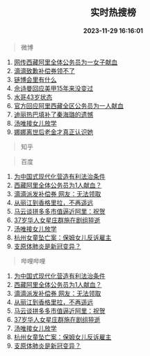 <div align="center"><h2>实时热搜榜</h2><h4>2023-11-29 16:16:01</h4></div>

> 微博  

1. [网传西藏阿里全体公务员为一女子献血](https://s.weibo.com/weibo?q=%23%E7%BD%91%E4%BC%A0%E8%A5%BF%E8%97%8F%E9%98%BF%E9%87%8C%E5%85%A8%E4%BD%93%E5%85%AC%E5%8A%A1%E5%91%98%E4%B8%BA%E4%B8%80%E5%A5%B3%E5%AD%90%E7%8C%AE%E8%A1%80%23&t=31&band_rank=1&Refer=top)<br />
2. [滴滴致歉补偿券领不了](https://s.weibo.com/weibo?q=%23%E6%BB%B4%E6%BB%B4%E8%87%B4%E6%AD%89%E8%A1%A5%E5%81%BF%E5%88%B8%E9%A2%86%E4%B8%8D%E4%BA%86%23&t=31&band_rank=2&Refer=top)<br />
3. [链博会里有什么](https://s.weibo.com/weibo?q=%23%E9%93%BE%E5%8D%9A%E4%BC%9A%E9%87%8C%E6%9C%89%E4%BB%80%E4%B9%88%23&t=31&band_rank=3&Refer=top)<br />
4. [佘诗曼回应美甲15年来没变过](https://s.weibo.com/weibo?q=%E4%BD%98%E8%AF%97%E6%9B%BC%E5%9B%9E%E5%BA%94%E7%BE%8E%E7%94%B215%E5%B9%B4%E6%9D%A5%E6%B2%A1%E5%8F%98%E8%BF%87&t=31&band_rank=4&Refer=top)<br />
5. [水哥43岁状态](https://s.weibo.com/weibo?q=%23%E6%B0%B4%E5%93%A543%E5%B2%81%E7%8A%B6%E6%80%81%23&t=31&band_rank=5&Refer=top)<br />
6. [官方回应阿里西藏全区公务员为一人献血](https://s.weibo.com/weibo?q=%23%E5%AE%98%E6%96%B9%E5%9B%9E%E5%BA%94%E9%98%BF%E9%87%8C%E8%A5%BF%E8%97%8F%E5%85%A8%E5%8C%BA%E5%85%AC%E5%8A%A1%E5%91%98%E4%B8%BA%E4%B8%80%E4%BA%BA%E7%8C%AE%E8%A1%80%23&t=31&band_rank=6&Refer=top)<br />
7. [迪丽热巴填补了秦海璐的遗憾](https://s.weibo.com/weibo?q=%23%E8%BF%AA%E4%B8%BD%E7%83%AD%E5%B7%B4%E5%A1%AB%E8%A1%A5%E4%BA%86%E7%A7%A6%E6%B5%B7%E7%92%90%E7%9A%84%E9%81%97%E6%86%BE%23&t=31&band_rank=7&Refer=top)<br />
8. [汤唯接女儿放学](https://s.weibo.com/weibo?q=%E6%B1%A4%E5%94%AF%E6%8E%A5%E5%A5%B3%E5%84%BF%E6%94%BE%E5%AD%A6&t=31&band_rank=8&Refer=top)<br />
9. [娜娜离世后老金才真正认识她](https://s.weibo.com/weibo?q=%23%E5%A8%9C%E5%A8%9C%E7%A6%BB%E4%B8%96%E5%90%8E%E8%80%81%E9%87%91%E6%89%8D%E7%9C%9F%E6%AD%A3%E8%AE%A4%E8%AF%86%E5%A5%B9%23&t=31&band_rank=9&Refer=top)<br />

> 知乎  


> 百度  

1. [为中国式现代化营造有利法治条件](https://www.baidu.com/s?wd=%E4%B8%BA%E4%B8%AD%E5%9B%BD%E5%BC%8F%E7%8E%B0%E4%BB%A3%E5%8C%96%E8%90%A5%E9%80%A0%E6%9C%89%E5%88%A9%E6%B3%95%E6%B2%BB%E6%9D%A1%E4%BB%B6&sa=fyb_news&rsv_dl=fyb_news)<br />
2. [西藏阿里全体公务员为1人献血？](https://www.baidu.com/s?wd=%E8%A5%BF%E8%97%8F%E9%98%BF%E9%87%8C%E5%85%A8%E4%BD%93%E5%85%AC%E5%8A%A1%E5%91%98%E4%B8%BA1%E4%BA%BA%E7%8C%AE%E8%A1%80%EF%BC%9F&sa=fyb_news&rsv_dl=fyb_news)<br />
3. [滴滴派发补偿券 网友：无法领取](https://www.baidu.com/s?wd=%E6%BB%B4%E6%BB%B4%E6%B4%BE%E5%8F%91%E8%A1%A5%E5%81%BF%E5%88%B8+%E7%BD%91%E5%8F%8B%EF%BC%9A%E6%97%A0%E6%B3%95%E9%A2%86%E5%8F%96&sa=fyb_news&rsv_dl=fyb_news)<br />
4. [从丽江到香格里拉，不再遥远](https://www.baidu.com/s?wd=%E4%BB%8E%E4%B8%BD%E6%B1%9F%E5%88%B0%E9%A6%99%E6%A0%BC%E9%87%8C%E6%8B%89%EF%BC%8C%E4%B8%8D%E5%86%8D%E9%81%A5%E8%BF%9C&sa=fyb_news&rsv_dl=fyb_news)<br />
5. [马云谈拼多多市值逼近阿里：祝贺](https://www.baidu.com/s?wd=%E9%A9%AC%E4%BA%91%E8%B0%88%E6%8B%BC%E5%A4%9A%E5%A4%9A%E5%B8%82%E5%80%BC%E9%80%BC%E8%BF%91%E9%98%BF%E9%87%8C%EF%BC%9A%E7%A5%9D%E8%B4%BA&sa=fyb_news&rsv_dl=fyb_news)<br />
6. [37岁华人女星庄群施在剧组猝逝](https://www.baidu.com/s?wd=37%E5%B2%81%E5%8D%8E%E4%BA%BA%E5%A5%B3%E6%98%9F%E5%BA%84%E7%BE%A4%E6%96%BD%E5%9C%A8%E5%89%A7%E7%BB%84%E7%8C%9D%E9%80%9D&sa=fyb_news&rsv_dl=fyb_news)<br />
7. [汤唯接女儿放学](https://www.baidu.com/s?wd=%E6%B1%A4%E5%94%AF%E6%8E%A5%E5%A5%B3%E5%84%BF%E6%94%BE%E5%AD%A6&sa=fyb_news&rsv_dl=fyb_news)<br />
8. [杭州女童坠亡案：保姆女儿反诉雇主](https://www.baidu.com/s?wd=%E6%9D%AD%E5%B7%9E%E5%A5%B3%E7%AB%A5%E5%9D%A0%E4%BA%A1%E6%A1%88%EF%BC%9A%E4%BF%9D%E5%A7%86%E5%A5%B3%E5%84%BF%E5%8F%8D%E8%AF%89%E9%9B%87%E4%B8%BB&sa=fyb_news&rsv_dl=fyb_news)<br />
9. [支原体肺炎是新冠变异？](https://www.baidu.com/s?wd=%E6%94%AF%E5%8E%9F%E4%BD%93%E8%82%BA%E7%82%8E%E6%98%AF%E6%96%B0%E5%86%A0%E5%8F%98%E5%BC%82%EF%BC%9F&sa=fyb_news&rsv_dl=fyb_news)<br />

> 哔哩哔哩  

1. [为中国式现代化营造有利法治条件](https://www.baidu.com/s?wd=%E4%B8%BA%E4%B8%AD%E5%9B%BD%E5%BC%8F%E7%8E%B0%E4%BB%A3%E5%8C%96%E8%90%A5%E9%80%A0%E6%9C%89%E5%88%A9%E6%B3%95%E6%B2%BB%E6%9D%A1%E4%BB%B6&sa=fyb_news&rsv_dl=fyb_news)<br />
2. [西藏阿里全体公务员为1人献血？](https://www.baidu.com/s?wd=%E8%A5%BF%E8%97%8F%E9%98%BF%E9%87%8C%E5%85%A8%E4%BD%93%E5%85%AC%E5%8A%A1%E5%91%98%E4%B8%BA1%E4%BA%BA%E7%8C%AE%E8%A1%80%EF%BC%9F&sa=fyb_news&rsv_dl=fyb_news)<br />
3. [滴滴派发补偿券 网友：无法领取](https://www.baidu.com/s?wd=%E6%BB%B4%E6%BB%B4%E6%B4%BE%E5%8F%91%E8%A1%A5%E5%81%BF%E5%88%B8+%E7%BD%91%E5%8F%8B%EF%BC%9A%E6%97%A0%E6%B3%95%E9%A2%86%E5%8F%96&sa=fyb_news&rsv_dl=fyb_news)<br />
4. [从丽江到香格里拉，不再遥远](https://www.baidu.com/s?wd=%E4%BB%8E%E4%B8%BD%E6%B1%9F%E5%88%B0%E9%A6%99%E6%A0%BC%E9%87%8C%E6%8B%89%EF%BC%8C%E4%B8%8D%E5%86%8D%E9%81%A5%E8%BF%9C&sa=fyb_news&rsv_dl=fyb_news)<br />
5. [马云谈拼多多市值逼近阿里：祝贺](https://www.baidu.com/s?wd=%E9%A9%AC%E4%BA%91%E8%B0%88%E6%8B%BC%E5%A4%9A%E5%A4%9A%E5%B8%82%E5%80%BC%E9%80%BC%E8%BF%91%E9%98%BF%E9%87%8C%EF%BC%9A%E7%A5%9D%E8%B4%BA&sa=fyb_news&rsv_dl=fyb_news)<br />
6. [37岁华人女星庄群施在剧组猝逝](https://www.baidu.com/s?wd=37%E5%B2%81%E5%8D%8E%E4%BA%BA%E5%A5%B3%E6%98%9F%E5%BA%84%E7%BE%A4%E6%96%BD%E5%9C%A8%E5%89%A7%E7%BB%84%E7%8C%9D%E9%80%9D&sa=fyb_news&rsv_dl=fyb_news)<br />
7. [汤唯接女儿放学](https://www.baidu.com/s?wd=%E6%B1%A4%E5%94%AF%E6%8E%A5%E5%A5%B3%E5%84%BF%E6%94%BE%E5%AD%A6&sa=fyb_news&rsv_dl=fyb_news)<br />
8. [杭州女童坠亡案：保姆女儿反诉雇主](https://www.baidu.com/s?wd=%E6%9D%AD%E5%B7%9E%E5%A5%B3%E7%AB%A5%E5%9D%A0%E4%BA%A1%E6%A1%88%EF%BC%9A%E4%BF%9D%E5%A7%86%E5%A5%B3%E5%84%BF%E5%8F%8D%E8%AF%89%E9%9B%87%E4%B8%BB&sa=fyb_news&rsv_dl=fyb_news)<br />
9. [支原体肺炎是新冠变异？](https://www.baidu.com/s?wd=%E6%94%AF%E5%8E%9F%E4%BD%93%E8%82%BA%E7%82%8E%E6%98%AF%E6%96%B0%E5%86%A0%E5%8F%98%E5%BC%82%EF%BC%9F&sa=fyb_news&rsv_dl=fyb_news)<br />
